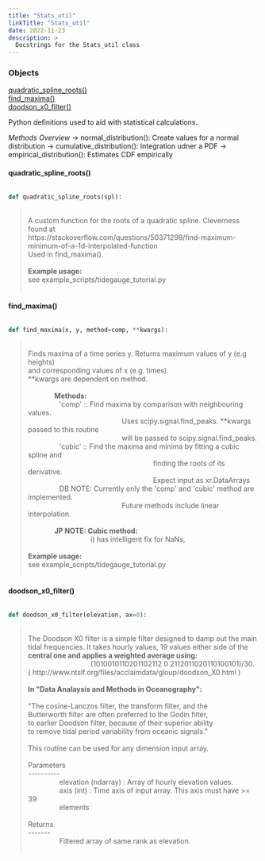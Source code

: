 ```yaml
---
title: "Stats_util"
linkTitle: "Stats_util"
date: 2022-11-23
description: >
  Docstrings for the Stats_util class
---
```

### Objects

[quadratic_spline_roots()](#quadratic_spline_roots)<br />
[find_maxima()](#find_maxima)<br />
[doodson_x0_filter()](#doodson_x0_filter)<br />

Python definitions used to aid with statistical calculations.

*Methods Overview*
    -> normal_distribution(): Create values for a normal distribution
    -> cumulative_distribution(): Integration udner a PDF
    -> empirical_distribution(): Estimates CDF empirically
#### quadratic_spline_roots()
```python

def quadratic_spline_roots(spl):
```
> <br />
> A custom function for the roots of a quadratic spline. Cleverness found at<br />
> https://stackoverflow.com/questions/50371298/find-maximum-minimum-of-a-1d-interpolated-function<br />
> Used in find_maxima().<br />
> <br />
> <b>Example usage:</b><br />
> see example_scripts/tidegauge_tutorial.py<br />
> <br />
#### find_maxima()
```python

def find_maxima(x, y, method=comp, **kwargs):
```
> <br />
> Finds maxima of a time series y. Returns maximum values of y (e.g heights)<br />
> and corresponding values of x (e.g. times).<br />
> **kwargs are dependent on method.<br />
> <br />
> <b>&nbsp;&nbsp;&nbsp;&nbsp;&nbsp;&nbsp;&nbsp;&nbsp;&nbsp;&nbsp;&nbsp;&nbsp;&nbsp;&nbsp;&nbsp;  Methods:</b><br />
> &nbsp;&nbsp;&nbsp;&nbsp;&nbsp;&nbsp;&nbsp;&nbsp;&nbsp;&nbsp;&nbsp;&nbsp;&nbsp;&nbsp;&nbsp;  'comp' :: Find maxima by comparison with neighbouring values.<br />
> &nbsp;&nbsp;&nbsp;&nbsp;&nbsp;&nbsp;&nbsp;&nbsp;&nbsp;&nbsp;&nbsp;&nbsp;&nbsp;&nbsp;&nbsp;  &nbsp;&nbsp;&nbsp;&nbsp;&nbsp;&nbsp;&nbsp;&nbsp;&nbsp;&nbsp;&nbsp;&nbsp;&nbsp;&nbsp;&nbsp;  &nbsp;&nbsp;&nbsp;&nbsp;&nbsp;&nbsp;&nbsp;&nbsp;&nbsp;&nbsp;&nbsp;&nbsp;&nbsp;&nbsp;&nbsp;    Uses scipy.signal.find_peaks. **kwargs passed to this routine<br />
> &nbsp;&nbsp;&nbsp;&nbsp;&nbsp;&nbsp;&nbsp;&nbsp;&nbsp;&nbsp;&nbsp;&nbsp;&nbsp;&nbsp;&nbsp;  &nbsp;&nbsp;&nbsp;&nbsp;&nbsp;&nbsp;&nbsp;&nbsp;&nbsp;&nbsp;&nbsp;&nbsp;&nbsp;&nbsp;&nbsp;  &nbsp;&nbsp;&nbsp;&nbsp;&nbsp;&nbsp;&nbsp;&nbsp;&nbsp;&nbsp;&nbsp;&nbsp;&nbsp;&nbsp;&nbsp;    will be passed to scipy.signal.find_peaks.<br />
> &nbsp;&nbsp;&nbsp;&nbsp;&nbsp;&nbsp;&nbsp;&nbsp;&nbsp;&nbsp;&nbsp;&nbsp;&nbsp;&nbsp;&nbsp;  'cubic' :: Find the maxima and minima by fitting a cubic spline and<br />
> &nbsp;&nbsp;&nbsp;&nbsp;&nbsp;&nbsp;&nbsp;&nbsp;&nbsp;&nbsp;&nbsp;&nbsp;&nbsp;&nbsp;&nbsp;  &nbsp;&nbsp;&nbsp;&nbsp;&nbsp;&nbsp;&nbsp;&nbsp;&nbsp;&nbsp;&nbsp;&nbsp;&nbsp;&nbsp;&nbsp;  &nbsp;&nbsp;&nbsp;&nbsp;&nbsp;&nbsp;&nbsp;&nbsp;&nbsp;&nbsp;&nbsp;&nbsp;&nbsp;&nbsp;&nbsp;  &nbsp;&nbsp;&nbsp;&nbsp;&nbsp;&nbsp;&nbsp;&nbsp;&nbsp;&nbsp;&nbsp;&nbsp;&nbsp;&nbsp;&nbsp;  finding the roots of its derivative.<br />
> &nbsp;&nbsp;&nbsp;&nbsp;&nbsp;&nbsp;&nbsp;&nbsp;&nbsp;&nbsp;&nbsp;&nbsp;&nbsp;&nbsp;&nbsp;  &nbsp;&nbsp;&nbsp;&nbsp;&nbsp;&nbsp;&nbsp;&nbsp;&nbsp;&nbsp;&nbsp;&nbsp;&nbsp;&nbsp;&nbsp;  &nbsp;&nbsp;&nbsp;&nbsp;&nbsp;&nbsp;&nbsp;&nbsp;&nbsp;&nbsp;&nbsp;&nbsp;&nbsp;&nbsp;&nbsp;  &nbsp;&nbsp;&nbsp;&nbsp;&nbsp;&nbsp;&nbsp;&nbsp;&nbsp;&nbsp;&nbsp;&nbsp;&nbsp;&nbsp;&nbsp;  Expect input as xr.DataArrays<br />
> &nbsp;&nbsp;&nbsp;&nbsp;&nbsp;&nbsp;&nbsp;&nbsp;&nbsp;&nbsp;&nbsp;&nbsp;&nbsp;&nbsp;&nbsp;  DB NOTE: Currently only the 'comp' and 'cubic' method are implemented.<br />
> &nbsp;&nbsp;&nbsp;&nbsp;&nbsp;&nbsp;&nbsp;&nbsp;&nbsp;&nbsp;&nbsp;&nbsp;&nbsp;&nbsp;&nbsp;  &nbsp;&nbsp;&nbsp;&nbsp;&nbsp;&nbsp;&nbsp;&nbsp;&nbsp;&nbsp;&nbsp;&nbsp;&nbsp;&nbsp;&nbsp;  &nbsp;&nbsp;&nbsp;&nbsp;&nbsp;&nbsp;&nbsp;&nbsp;&nbsp;&nbsp;&nbsp;&nbsp;&nbsp;&nbsp;&nbsp;  Future methods include linear interpolation.<br />
> <br />
> <b>&nbsp;&nbsp;&nbsp;&nbsp;&nbsp;&nbsp;&nbsp;&nbsp;&nbsp;&nbsp;&nbsp;&nbsp;&nbsp;&nbsp;&nbsp;  JP NOTE: Cubic method:</b><br />
> &nbsp;&nbsp;&nbsp;&nbsp;&nbsp;&nbsp;&nbsp;&nbsp;&nbsp;&nbsp;&nbsp;&nbsp;&nbsp;&nbsp;&nbsp;  &nbsp;&nbsp;&nbsp;&nbsp;&nbsp;&nbsp;&nbsp;&nbsp;&nbsp;&nbsp;&nbsp;&nbsp;&nbsp;&nbsp;&nbsp;  i) has intelligent fix for NaNs,<br />
> <br />
> <b>Example usage:</b><br />
> see example_scripts/tidegauge_tutorial.py<br />
> <br />
#### doodson_x0_filter()
```python

def doodson_x0_filter(elevation, ax=0):
```
> <br />
> The Doodson X0 filter is a simple filter designed to damp out the main<br />
> tidal frequencies. It takes hourly values, 19 values either side of the<br />
> <b>central one and applies a weighted average using:</b><br />
> &nbsp;&nbsp;&nbsp;&nbsp;&nbsp;&nbsp;&nbsp;&nbsp;&nbsp;&nbsp;&nbsp;&nbsp;&nbsp;&nbsp;&nbsp;  &nbsp;&nbsp;&nbsp;&nbsp;&nbsp;&nbsp;&nbsp;&nbsp;&nbsp;&nbsp;&nbsp;&nbsp;&nbsp;&nbsp;&nbsp;    (1010010110201102112 0 2112011020110100101)/30.<br />
> ( http://www.ntslf.org/files/acclaimdata/gloup/doodson_X0.html )<br />
> <br />
> <b>In "Data Analaysis and Methods in Oceanography":</b><br />
> <br />
> "The cosine-Lanczos filter, the transform filter, and the<br />
> Butterworth filter are often preferred to the Godin filter,<br />
> to earlier Doodson filter, because of their superior ability<br />
> to remove tidal period variability from oceanic signals."<br />
> <br />
> This routine can be used for any dimension input array.<br />
> <br />
> Parameters<br />
> ----------<br />
> &nbsp;&nbsp;&nbsp;&nbsp;&nbsp;&nbsp;&nbsp;&nbsp;&nbsp;&nbsp;&nbsp;&nbsp;&nbsp;&nbsp;&nbsp;  elevation (ndarray) : Array of hourly elevation values.<br />
> &nbsp;&nbsp;&nbsp;&nbsp;&nbsp;&nbsp;&nbsp;&nbsp;&nbsp;&nbsp;&nbsp;&nbsp;&nbsp;&nbsp;&nbsp;  axis (int) : Time axis of input array. This axis must have >= 39<br />
> &nbsp;&nbsp;&nbsp;&nbsp;&nbsp;&nbsp;&nbsp;&nbsp;&nbsp;&nbsp;&nbsp;&nbsp;&nbsp;&nbsp;&nbsp;  elements<br />
> <br />
> Returns<br />
> -------<br />
> &nbsp;&nbsp;&nbsp;&nbsp;&nbsp;&nbsp;&nbsp;&nbsp;&nbsp;&nbsp;&nbsp;&nbsp;&nbsp;&nbsp;&nbsp;  Filtered array of same rank as elevation.<br />
> <br />